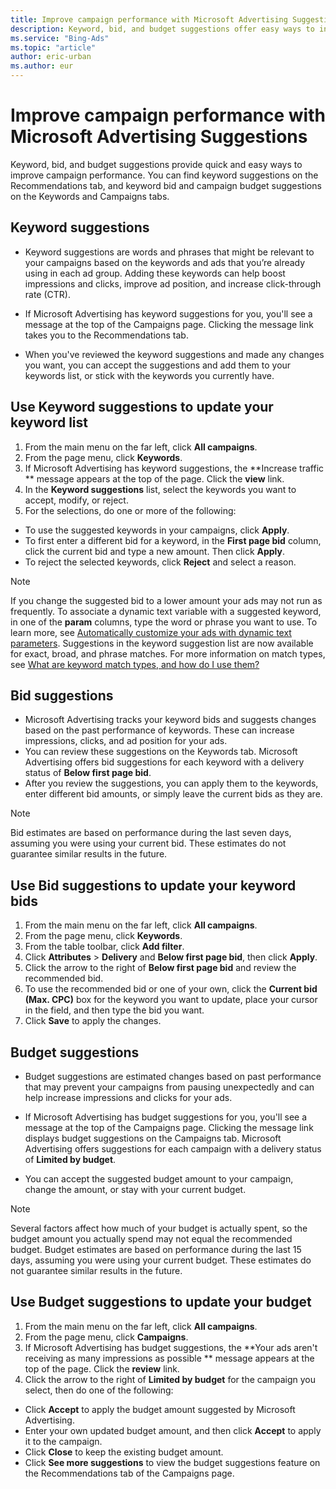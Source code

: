 ```yaml
---
title: Improve campaign performance with Microsoft Advertising Suggestions
description: Keyword, bid, and budget suggestions offer easy ways to increase your ad rank, clicks, and impressions.
ms.service: "Bing-Ads"
ms.topic: "article"
author: eric-urban
ms.author: eur
---
```


# Improve campaign performance with Microsoft Advertising Suggestions

Keyword, bid, and budget suggestions provide quick and easy ways to improve campaign performance. You can find keyword suggestions on the Recommendations tab, and keyword bid and campaign budget suggestions on the Keywords and Campaigns tabs.

## Keyword suggestions

- Keyword suggestions are words and phrases that might be relevant to your campaigns based on the keywords and ads that you’re already using in each ad group. Adding these keywords can help boost impressions and clicks, improve ad position, and increase click-through rate (CTR).
- If Microsoft Advertising has keyword suggestions for you, you'll see a message at the top of the Campaigns page.
Clicking the message link takes you to the Recommendations tab.

- When you've reviewed the keyword suggestions and made any changes you want, you can accept the suggestions and add them to your keywords list, or stick with the keywords you currently have.

## Use Keyword suggestions to update your keyword list
1. From the main menu on the far left, click **All campaigns**.
1. From the page menu, click **Keywords**.
1. If Microsoft Advertising has keyword suggestions, the **Increase traffic ** message appears at the top of the page. Click the **view** link.
1. In the **Keyword suggestions** list, select the keywords you want to accept, modify, or reject.
1. For the selections, do one or more of the following:
  - To use the suggested keywords in your campaigns, click **Apply**.
  - To first enter a different bid for a keyword, in the **First page bid** column, click the current bid and type a new amount. Then click **Apply**.
  - To reject the selected keywords, click **Reject** and select a reason.

> [!NOTE]
> If you change the suggested bid to a lower amount your ads may not run as frequently.
> To associate a dynamic text variable with a suggested keyword, in one of the **param** columns, type the word or phrase you want to use. To learn more, see [Automatically customize your ads with dynamic text parameters](./hlp_BA_CONC_AboutParameters.md).
> Suggestions in the keyword suggestion list are now available for exact, broad, and phrase matches. For more information on match types, see 	[What are keyword match types, and how do I use them?](./hlp_BA_CONC_MatchOptions.md)

## Bid suggestions

- Microsoft Advertising tracks your keyword bids and suggests changes based on the past performance of keywords. These can increase impressions, clicks, and ad position for your ads.
- You can review these suggestions on the Keywords tab. Microsoft Advertising offers bid suggestions for each keyword with a delivery status of **Below first page bid**.
- After you review the suggestions, you can apply them to the keywords, enter different bid amounts, or simply leave the current bids as they are.

> [!NOTE]
> Bid estimates are based on performance during the last seven days, assuming you were using your current bid. These estimates do not guarantee similar results in the future.

## Use Bid suggestions to update your keyword bids
1. From the main menu on the far left, click **All campaigns**.
1. From the page menu, click **Keywords**.
1. From the table toolbar, click **Add filter**.
1. Click **Attributes** > **Delivery** and **Below first page bid**, then click **Apply**.
1. Click the arrow to the right of **Below first page bid** and review the recommended bid.
1. To use the recommended bid or one of your own, click the **Current bid (Max. CPC)** box for the keyword you want to update, place your cursor in the field, and then type the bid you want.
1. Click **Save** to apply the changes.

## Budget suggestions

- Budget suggestions are estimated changes based on past performance that may prevent your campaigns from pausing unexpectedly and can help increase impressions and clicks for your ads.
- If Microsoft Advertising has budget suggestions for you, you'll see a message at the top of the Campaigns page.
Clicking the message link displays budget suggestions on the Campaigns tab. Microsoft Advertising offers suggestions for each campaign with a delivery status of **Limited by budget**.

- You can accept the suggested budget amount to your campaign, change the amount, or stay with your current budget.

> [!NOTE]
> Several factors affect how much of your budget is actually spent, so the budget amount you actually spend may not equal the recommended budget.
> Budget estimates are based on performance during the last 15 days, assuming you were using your current budget. These estimates do not guarantee similar results in the future.

## Use Budget suggestions to update your budget
1. From the main menu on the far left, click **All campaigns**.
1. From the page menu, click **Campaigns**.
1. If Microsoft Advertising has budget suggestions, the  **Your ads aren't receiving as many impressions as possible ** message appears at the top of the page. Click the **review** link.
1. Click the arrow to the right of **Limited by budget** for the campaign you select, then do one of the following:
  - Click **Accept** to apply the budget amount suggested by Microsoft Advertising.
  - Enter your own updated budget amount, and then click **Accept** to apply it to the campaign.
  - Click **Close** to keep the existing budget amount.
  - Click **See more suggestions** to view the budget suggestions feature on the Recommendations tab of the Campaigns page.


